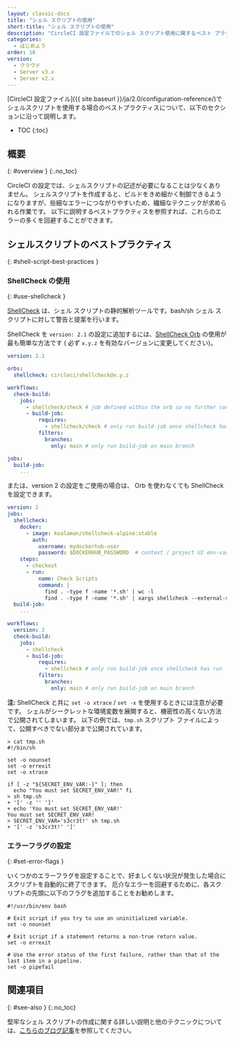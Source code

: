 ```yaml
---
layout: classic-docs
title: "シェル スクリプトの使用"
short-title: "シェル スクリプトの使用"
description: "CircleCI 設定ファイルでのシェル スクリプト使用に関するベスト プラクティス"
categories:
  - はじめよう
order: 10
version:
  - クラウド
  - Server v3.x
  - Server v2.x
---
```


[CircleCI 設定ファイル]({{ site.baseurl }}/ja/2.0/configuration-reference/)でシェルスクリプトを使用する場合のベストプラクティスについて、以下のセクションに沿って説明します。

* TOC
{:toc}

## 概要
{: #overview }
{:.no_toc}

CircleCI の設定では、シェルスクリプトの記述が必要になることは少なくありません。 シェルスクリプトを作成すると、ビルドをきめ細かく制御できるようになりますが、些細なエラーにつながりやすいため、繊細なテクニックが求められる作業です。 以下に説明するベストプラクティスを参照すれば、これらのエラーの多くを回避することができます。

## シェルスクリプトのベストプラクティス
{: #shell-script-best-practices }

### ShellCheck の使用
{: #use-shellcheck }

[ShellCheck](https://github.com/koalaman/shellcheck) は、シェル スクリプトの静的解析ツールです。bash/sh シェル スクリプトに対して警告と提案を行います。

ShellCheck を `version: 2.1` の設定に追加するには、[ShellCheck Orb](https://circleci.com/ja/developer/orbs/orb/circleci/shellcheck) の使用が最も簡単な方法です ( 必ず `x.y.z` を有効なバージョンに変更してください)。

```yaml
version: 2.1

orbs:
  shellcheck: circleci/shellcheck@x.y.z

workflows:
  check-build:
    jobs:
      - shellcheck/check # job defined within the orb so no further config necessary
      - build-job:
          requires:
            - shellcheck/check # only run build-job once shellcheck has run
          filters:
            branches:
              only: main # only run build-job on main branch

jobs:
  build-job:
    ...
```

または、version 2 の設定をご使用の場合は、 Orb を使わなくても ShellCheck を設定できます。

```yaml
version: 2
jobs:
  shellcheck:
    docker:
      - image: koalaman/shellcheck-alpine:stable
        auth:
          username: mydockerhub-user
          password: $DOCKERHUB_PASSWORD  # context / project UI env-var reference
    steps:
      - checkout
      - run:
          name: Check Scripts
          command: |
            find . -type f -name '*.sh' | wc -l
            find . -type f -name '*.sh' | xargs shellcheck --external-sources
  build-job:
    ...

workflows:
  version: 2
  check-build:
    jobs:
      - shellcheck
      - build-job:
          requires:
            - shellcheck # only run build-job once shellcheck has run
          filters:
            branches:
              only: main # only run build-job on main branch
```

**注:** ShellCheck と共に `set -o xtrace` / `set -x` を使用するときには注意が必要です。 シェルがシークレットな環境変数を展開すると、機密性の高くない方法で公開されてしまいます。 以下の例では、`tmp.sh` スクリプト ファイルによって、公開すべきでない部分まで公開されています。

```shell
> cat tmp.sh
#!/bin/sh

set -o nounset
set -o errexit
set -o xtrace

if [ -z "${SECRET_ENV_VAR:-}" ]; then
  echo "You must set SECRET_ENV_VAR!" fi
> sh tmp.sh
+ '[' -z '' ']'
+ echo 'You must set SECRET_ENV_VAR!'
You must set SECRET_ENV_VAR!
> SECRET_ENV_VAR='s3cr3t!' sh tmp.sh
+ '[' -z 's3cr3t!' ']'
```


### エラーフラグの設定
{: #set-error-flags }

いくつかのエラーフラグを設定することで、好ましくない状況が発生した場合にスクリプトを自動的に終了できます。 厄介なエラーを回避するために、各スクリプトの先頭に以下のフラグを追加することをお勧めします。

```shell
#!/usr/bin/env bash

# Exit script if you try to use an uninitialized variable.
set -o nounset

# Exit script if a statement returns a non-true return value.
set -o errexit

# Use the error status of the first failure, rather than that of the last item in a pipeline.
set -o pipefail
```

## 関連項目
{: #see-also }
{:.no_toc}

堅牢なシェル スクリプトの作成に関する詳しい説明と他のテクニックについては、[こちらのブログ記事](https://www.davidpashley.com/articles/writing-robust-shell-scripts)を参照してください。
